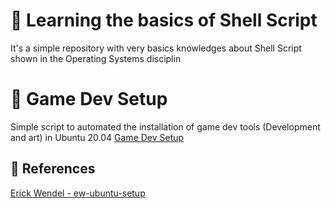 # :shell: Learning the basics of Shell Script

It's a simple repository with very basics knowledges about Shell Script shown in the Operating Systems disciplin

# :wrench: Game Dev Setup

Simple script to automated the installation of game dev tools (Development and art) in Ubuntu 20.04
[Game Dev Setup](https://github.com/pferreirafabricio/shellScript-basics/blob/main/game-dev-setup.sh)

## :page_with_curl: References
[Erick Wendel - ew-ubuntu-setup](https://github.com/ErickWendel/ew-ubuntu-setup)
